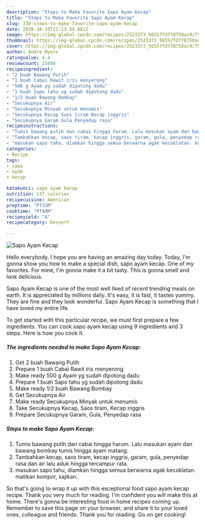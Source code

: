 ```yaml
---
description: "Steps to Make Favorite Sapo Ayam Kecap"
title: "Steps to Make Favorite Sapo Ayam Kecap"
slug: 330-steps-to-make-favorite-sapo-ayam-kecap
date: 2020-10-10T21:13:55.061Z
image: https://img-global.cpcdn.com/recipes/2523373_56557fd7f8758ac9/751x532cq70/sapo-ayam-kecap-foto-resep-utama.jpg
thumbnail: https://img-global.cpcdn.com/recipes/2523373_56557fd7f8758ac9/751x532cq70/sapo-ayam-kecap-foto-resep-utama.jpg
cover: https://img-global.cpcdn.com/recipes/2523373_56557fd7f8758ac9/751x532cq70/sapo-ayam-kecap-foto-resep-utama.jpg
author: Andre Myers
ratingvalue: 4.4
reviewcount: 15048
recipeingredient:
- "2 buah Bawang Putih"
- "1 buah Cabai Rawit iris menyerong"
- "500 g Ayam yg sudah dipotong dadu"
- "1 buah Sapo tahu yg sudah dipotong dadu"
- "1/2 buah Bawang Bombay"
- "Secukupnya Air"
- "Secukupnya Minyak untuk menumis"
- "Secukupnya Kecap Saos tiram Kecap inggris"
- "Secukupnya Garam Gula Penyedap rasa"
recipeinstructions:
- "Tumis bawang putih dan cabai hingga harum. Lalu masukan ayam dan bawang bombay tumis hingga ayam matang."
- "Tambahkan kecap, saos tiram, kecap inggris, garam, gula, penyedap rasa dan air lalu aduk hingga tercampur rata."
- "masukan sapo tahu, diamkan hingga semua berwarna agak kecoklatan. matikan kompor, sajikan.."
categories:
- Recipe
tags:
- sapo
- ayam
- kecap

katakunci: sapo ayam kecap 
nutrition: 137 calories
recipecuisine: American
preptime: "PT33M"
cooktime: "PT48M"
recipeyield: "4"
recipecategory: Dessert

---
```



![Sapo Ayam Kecap](https://img-global.cpcdn.com/recipes/2523373_56557fd7f8758ac9/751x532cq70/sapo-ayam-kecap-foto-resep-utama.jpg)

Hello everybody, I hope you are having an amazing day today. Today, I'm gonna show you how to make a special dish, sapo ayam kecap. One of my favorites. For mine, I'm gonna make it a bit tasty. This is gonna smell and look delicious.



Sapo Ayam Kecap is one of the most well liked of recent trending meals on earth. It is appreciated by millions daily. It's easy, it is fast, it tastes yummy. They are fine and they look wonderful. Sapo Ayam Kecap is something that I have loved my entire life.


To get started with this particular recipe, we must first prepare a few ingredients. You can cook sapo ayam kecap using 9 ingredients and 3 steps. Here is how you cook it.

<!--inarticleads1-->

##### The ingredients needed to make Sapo Ayam Kecap:

1. Get 2 buah Bawang Putih
1. Prepare 1 buah Cabai Rawit iris menyerong
1. Make ready 500 g Ayam yg sudah dipotong dadu
1. Prepare 1 buah Sapo tahu yg sudah dipotong dadu
1. Make ready 1/2 buah Bawang Bombay
1. Get Secukupnya Air
1. Make ready Secukupnya Minyak untuk menumis
1. Take Secukupnya Kecap, Saos tiram, Kecap inggris
1. Prepare Secukupnya Garam, Gula, Penyedap rasa




<!--inarticleads2-->

##### Steps to make Sapo Ayam Kecap:

1. Tumis bawang putih dan cabai hingga harum. Lalu masukan ayam dan bawang bombay tumis hingga ayam matang.
1. Tambahkan kecap, saos tiram, kecap inggris, garam, gula, penyedap rasa dan air lalu aduk hingga tercampur rata.
1. masukan sapo tahu, diamkan hingga semua berwarna agak kecoklatan. matikan kompor, sajikan..




So that's going to wrap it up with this exceptional food sapo ayam kecap recipe. Thank you very much for reading. I'm confident you will make this at home. There's gonna be interesting food in home recipes coming up. Remember to save this page on your browser, and share it to your loved ones, colleague and friends. Thank you for reading. Go on get cooking!
